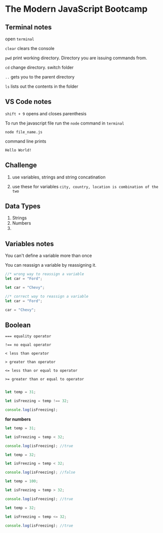 # The Modern JavaScript Bootcamp

## Terminal notes

open `terminal`

`clear` clears the console

`pwd` print working directory. Directory you are issuing commands from.

`cd` change directory. switch folder

`..` gets you to the parent directory

`ls` lists out the contents in the folder

## VS Code notes


`shift + 9` opens and closes parenthesis

To run the javascript file run the `node` command in `terminal`

```
node file_name.js
```

command line prints

```
Hello World!
```

## Challenge


1. use variables, strings and string concatination

1. use these for variables `city, country, location is combination of the two`

## Data Types

1. Strings
1. Numbers
1.


## Variables notes

You can't define a variable more than once

You can reassign a variable by reassigning it.

```javascript
//* wrong way to reassign a variable
let car = "Ford";

let car = "Chevy";

//* correct way to reassign a variable
let car = "Ford";

car = "Chevy";
```

## Boolean


`=== equality operator`

`!== no equal operator`

`< less than operator`

`> greater than operator`

`<= less than or equal to operator`

`>= greater than or equal to operator`


```javascript

let temp = 31;

let isFreezing = temp !== 32;

console.log(isFreezing);
```

**for numbers**

```javascript
let temp = 31;

let isFreezing = temp < 32;

console.log(isFreezing); //true
```

```javascript
let temp = 32;

let isFreezing = temp < 32;

console.log(isFreezing); //false
```

```javascript
let temp = 100;

let isFreezing = temp > 32;

console.log(isFreezing); //true
```

```javascript
let temp = 32;

let isFreezing = temp <= 32;

console.log(isFreezing); //true
```
